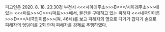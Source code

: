 피고인은 2020. 8. 18. 23:30경 부천시 <<<시아래주소>>>B<<</시아래주소>>>에 있는 <<<마트>>>C<<</마트>>>에서, 물건을 구매하고 있는 피해자 <<<내국인이름>>>D<<</내국인이름>>>(여, 46세)를 보고 피해자의 옆으로 다가가 갑자기 손으로 피해자의 엉덩이를 2회 만져 피해자를 강제로 추행하였다.